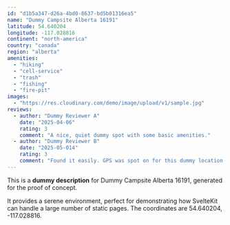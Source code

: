 ```yaml
---
id: "d1b5a347-d26a-4bd0-8637-bd5b01316ea5"
name: "Dummy Campsite Alberta 16191"
latitude: 54.640204
longitude: -117.028816
continent: "north-america"
country: "canada"
region: "alberta"
amenities:
  - "hiking"
  - "cell-service"
  - "trash"
  - "fishing"
  - "fire-pit"
images:
  - "https://res.cloudinary.com/demo/image/upload/v1/sample.jpg"
reviews:
  - author: "Dummy Reviewer A"
    date: "2025-04-06"
    rating: 3
    comment: "A nice, quiet dummy spot with some basic amenities."
  - author: "Dummy Reviewer B"
    date: "2025-05-014"
    rating: 3
    comment: "Found it easily. GPS was spot on for this dummy location."
---
```


This is a **dummy description** for Dummy Campsite Alberta 16191, generated for the proof of concept.

It provides a serene environment, perfect for demonstrating how SvelteKit can handle a large number of static pages. The coordinates are 54.640204, -117.028816.
